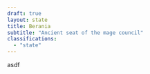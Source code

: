 ```yaml
---
draft: true
layout: state
title: Berania
subtitle: "Ancient seat of the mage council"
classifications:
  - "state"
---
```

asdf

